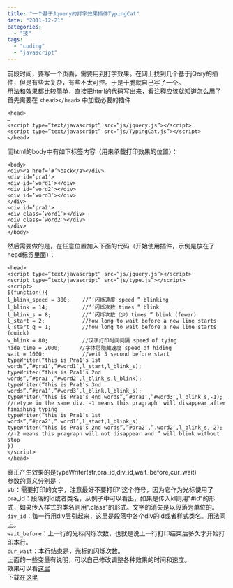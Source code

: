 ```yaml
---
title: "一个基于Jquery的打字效果插件TypingCat"
date: "2011-12-21"
categories: 
  - "技"
tags: 
  - "coding"
  - "javascript"
---
```


前段时间，要写一个页面，需要用到打字效果。在网上找到几个基于jQery的插件，但是有些太复杂，有些不太可控。于是干脆就自己写了一个。  
用法和效果都比较简单，直接把html的代码写出来，看注释应该就知道怎么用了首先需要在 `<head></head>` 中加载必要的插件

```
<head>
…
<script type=”text/javascript” src=”js/jquery.js”></script>
<script type=”text/javascript” src=”js/TypingCat.js”></script>
</head>
```

而html的body中有如下标签内容（用来承载打印效果的位置）：

```
<body>
<div><a href=’#’>back</a></div>
<div id=’pra1′>
<div id=’word1′></div>
<div id=’word2′></div>
<div id=’word3′></div>
</div>
<div id=’pra2′>
<div class=’word1′></div>
<div class=’word2′></div>
</div>
</body>
```

然后需要做的是，在任意位置加入下面的代码（开始使用插件，示例是放在了head标签里面）：

```
<head>
<script type=”text/javascript” src=”js/jquery.js”></script>
<script type=”text/javascript” src=”js/type.js”></script>
<script>
$(function(){
l_blink_speed = 300;    //’‘闪烁速度 speed ” blinking
l_blink = 14;           //‘’闪烁次数 times ” blink
l_blink_s = 8;          //‘’闪烁次数（少）times ” blink (fewer)
l_start = 2;            //how long to wait before a new line starts
l_start_q = 1;          //how long to wait before a new line starts (quick)
w_blink = 80;           //汉字打印时间间隔 speed of tying
hide_time = 2000;      //字体层隐藏速度 speed of hiding
wait = 1000;            //weit 3 second before start
typeWriter(“this is Pra1’s 1st words”,”#pra1″,”#word1″,l_start,l_blink_s);
typeWriter(“this is Pra1’s 2nd words”,”#pra1″,”#word2″,l_blink_s,l_blink);
typeWriter(“this is Pra1’s 3nd words”,”#pra1″,”#word3″,l_blink,l_blink_s);
typeWriter(“this is Pra1’s 4nd words”,”#pra1″,”#word3″,l_blink_s,-1);   //retype in the same div. -1 means this pragraph  will disappear after finishing typing
typeWriter(“this is Pra1’s 1st words”,”#pra2″,”.word1″,l_start,l_blink_s);
typeWriter(“this is Pra1’s 2nd words”,”#pra2″,”.word2″,l_blink_s,-2);   //-2 means this pragraph will not disappear and ” will blink without stop
})
</script>
</head>
```

真正产生效果的是typeWriter(str,pra\_id,div\_id,wait\_before,cur\_wait)  
参数的意义分别是：  
str：需要打印的文字，注意最好不要打印‘’这个符号，因为它作为光标使用了  
pra\_id：段落的id或者类名，从例子中可以看出，如果是传入id则用"#id"的形式，如果传入样式的类名则用“.class”的形式。文字的消失是以段落为单位的。  
`div_id`：每一行用div层引起来，这里是段落中各个div的id或者样式类名。用法同上。  
`wait_before`：上一行的光标闪烁次数，也就是说上一行打印结束后多久才开始打印本行。  
`cur_wait`：本行结束是，光标的闪烁次数。  
上面的一些变量有说明，可以自己修改调整各种效果的时间和速度。  
效果可以看[这里](http://catbaron.tk/TypingCat/example.html)  
下载在[这里](http://catbaron.tk/TypingCat/js/TypingCat.js)
